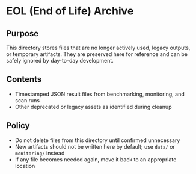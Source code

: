 EOL (End of Life) Archive
=========================

Purpose
-------
This directory stores files that are no longer actively used, legacy outputs, or temporary artifacts. They are preserved here for reference and can be safely ignored by day-to-day development.

Contents
--------
- Timestamped JSON result files from benchmarking, monitoring, and scan runs
- Other deprecated or legacy assets as identified during cleanup

Policy
------
- Do not delete files from this directory until confirmed unnecessary
- New artifacts should not be written here by default; use `data/` or `monitoring/` instead
- If any file becomes needed again, move it back to an appropriate location



